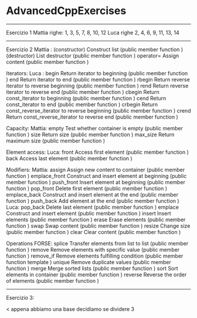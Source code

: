 # AdvancedCppExercises
_____________________________________________________________
Esercizio 1
Mattia righe: 1, 3, 5, 7, 8, 10, 12 
Luca righe 2, 4, 6, 9, 11, 13, 14

_____________________________________________________________
Esercizio 2
Mattia : 
(constructor) Construct list (public member function )
(destructor) List destructor (public member function )
operator= Assign content (public member function )

Iterators:
Luca :
begin Return iterator to beginning (public member function )
end Return iterator to end (public member function )
rbegin Return reverse iterator to reverse beginning (public member function )
rend Return reverse iterator to reverse end (public member function )
cbegin Return const_iterator to beginning (public member function )
cend Return const_iterator to end (public member function )
crbegin Return const_reverse_iterator to reverse beginning (public member function )
crend Return const_reverse_iterator to reverse end (public member function )

Capacity:
Mattia: empty Test whether container is empty (public member function )
size Return size (public member function )
max_size Return maximum size (public member function )

Element access:
Luca: 
front Access first element (public member function )
back Access last element (public member function )

Modifiers:
Mattia:
assign Assign new content to container (public member function )
emplace_front Construct and insert element at beginning (public member function )
push_front Insert element at beginning (public member function )
pop_front Delete first element (public member function )
emplace_back Construct and insert element at the end (public member function )
push_back Add element at the end (public member function )
Luca:
pop_back Delete last element (public member function )
emplace Construct and insert element (public member function )
insert Insert elements (public member function )
erase Erase elements (public member function )
swap Swap content (public member function )
resize Change size (public member function )
clear Clear content (public member function )

Operations FORSE:
splice Transfer elements from list to list (public member function )
remove Remove elements with specific value (public member function )
remove_if Remove elements fulfilling condition (public member function template )
unique Remove duplicate values (public member function )
merge Merge sorted lists (public member function )
sort Sort elements in container (public member function )
reverse Reverse the order of elements (public member function )

_____________________________________________________________
Esercizio 3:

< appena abbiamo una base decidiamo se dividere 3